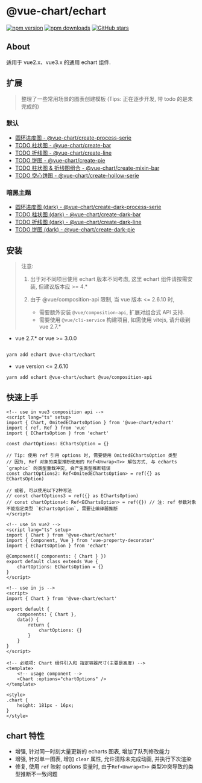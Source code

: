 # @vue-chart/echart

[![npm version](https://badge.fury.io/js/%40vue-chart%2Fechart.svg)](https://www.npmjs.com/package/@vue-chart/echart)
[![npm downloads](https://img.shields.io/npm/dm/%40vue-chart%2Fechart.svg?style=flat)](https://www.npmjs.com/package/@vue-chart/echart)
[![GitHub stars](https://img.shields.io/github/stars/halo951/vue-chart?style=social&label=@vue-chart/echart)](https://github.com/halo951/vue-chart)

## About

适用于 vue2.x、vue3.x 的通用 echart 组件.

## 扩展

> 整理了一些常用场景的图表创建模板 (Tips: 正在逐步开发, 带 todo 的是未完成的)

### 默认

-   [圆环进度图 - @vue-chart/create-process-serie](https://www.npmjs.com/package/@vue-chart/create-process-serie)
-   [TODO 柱状图 - @vue-chart/create-bar](https://www.npmjs.com/package/@vue-chart/create-bar)
-   [TODO 折线图 - @vue-chart/create-line](https://www.npmjs.com/package/@vue-chart/create-line)
-   [TODO 饼图 - @vue-chart/create-pie](https://www.npmjs.com/package/@vue-chart/create-pie)
-   [TODO 柱状图 & 折线图组合 - @vue-chart/create-mixin-bar](https://www.npmjs.com/package/@vue-chart/create-bar)
-   [TODO 空心饼图 - @vue-chart/create-hollow-serie](https://www.npmjs.com/package/@vue-chart/create-bar)

### 暗黑主题

-   [圆环进度图 (dark) - @vue-chart/create-dark-process-serie](https://www.npmjs.com/package/@vue-chart/create-dark-process-serie)
-   [TODO 柱状图 (dark) - @vue-chart/create-dark-bar](https://www.npmjs.com/package/@vue-chart/create-dark-bar)
-   [TODO 折线图 (dark) - @vue-chart/create-dark-line](https://www.npmjs.com/package/@vue-chart/create-dark-line)
-   [TODO 饼图 (dark) - @vue-chart/create-dark-pie](https://www.npmjs.com/package/@vue-chart/create-dark-pie)

## 安装

> 注意:
>
> 1. 出于对不同项目使用 echart 版本不同考虑, 这里 echart 组件请按需安装, 但建议版本应 >= 4.\*
> 2. 由于 @vue/composition-api 限制, 当 vue 版本 <= 2.6.10 时,
>
>     - 需要额外安装 `@vue/composition-api`, 扩展对组合式 API 支持.
>     - 需要使用 `@vue/cli-service` 构建项目, 如需使用 vitejs, 请升级到 vue 2.7.\*

-   vue 2.7.\* or vue >= 3.0.0

```bash

yarn add echart @vue-chart/echart

```

-   vue version <= 2.6.10

```bash
yarn add echart @vue-chart/echart @vue/composition-api
```

## 快速上手

```vue
<!-- use in vue3 composition api -->
<script lang="ts" setup>
import { Chart, OmitedEChartsOption } from '@vue-chart/echart'
import { ref, Ref } from 'vue'
import { EChartsOption } from 'echart'

const chartOptions: EChartsOption = {}

// Tip: 使用 ref 引用 options 时, 需要使用 OmitedEChartsOption 类型
// 因为, Ref 对象的类型推断使用的 Ref<Unwrap<T>> 解包方式, 与 echarts `graphic` 的类型重载冲突, 会产生类型推断错误
const chartOptions2: Ref<OmitedEChartsOption> = ref({} as EChartsOption)

// 或者, 可以使用以下2种写法
// const chartOptions3 = ref({} as EChartsOption)
// const chartOptions4: Ref<EChartsOption> = ref({}) // 注: ref 参数对象不能指定类型 `EChartsOption`, 需要让编译器推断
</script>

<!-- use in vue2 -->
<script lang="ts" setup>
import { Chart } from '@vue-chart/echart'
import { Component, Vue } from 'vue-property-decorator'
import { EChartsOption } from 'echart'

@Component({ components: { Chart } })
export default class extends Vue {
    chartOptions: EChartsOption = {}
}
</script>

<!-- use in js -->
<script>
import { Chart } from '@vue-chart/echart'

export default {
    components: { Chart },
    data() {
        return {
            chartOptions: {}
        }
    }
}
</script>

<!-- 必填项: Chart 组件引入和 指定容器尺寸(主要是高度) -->
<template>
    <!-- usage component -->
    <Chart :options="chartOptions" />
</template>

<style>
.chart {
    height: 181px - 16px;
}
</style>
```

## chart 特性

-   增强, 针对同一时刻大量更新的 echarts 图表, 增加了队列修改能力
-   增强, 针对单一图表, 增加 `clear` 属性, 允许清除未完成动画, 并执行下次渲染
-   修复, 使用 `ref` 映射 options 变量时, 由于`Ref<Unwrap<T>>` 类型冲突导致的类型推断不一致问题
